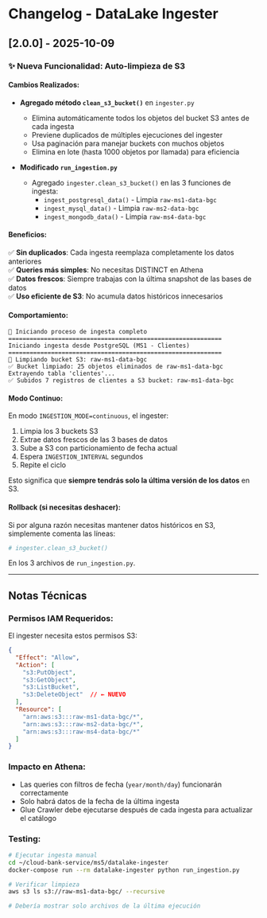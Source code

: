 # Changelog - DataLake Ingester

## [2.0.0] - 2025-10-09

### ✨ Nueva Funcionalidad: Auto-limpieza de S3

#### Cambios Realizados:
- **Agregado método `clean_s3_bucket()`** en `ingester.py`
  - Elimina automáticamente todos los objetos del bucket S3 antes de cada ingesta
  - Previene duplicados de múltiples ejecuciones del ingester
  - Usa paginación para manejar buckets con muchos objetos
  - Elimina en lote (hasta 1000 objetos por llamada) para eficiencia

- **Modificado `run_ingestion.py`**
  - Agregado `ingester.clean_s3_bucket()` en las 3 funciones de ingesta:
    - `ingest_postgresql_data()` - Limpia `raw-ms1-data-bgc`
    - `ingest_mysql_data()` - Limpia `raw-ms2-data-bgc`
    - `ingest_mongodb_data()` - Limpia `raw-ms4-data-bgc`

#### Beneficios:
✅ **Sin duplicados**: Cada ingesta reemplaza completamente los datos anteriores  
✅ **Queries más simples**: No necesitas DISTINCT en Athena  
✅ **Datos frescos**: Siempre trabajas con la última snapshot de las bases de datos  
✅ **Uso eficiente de S3**: No acumula datos históricos innecesarios  

#### Comportamiento:
```
🚀 Iniciando proceso de ingesta completo
============================================================
Iniciando ingesta desde PostgreSQL (MS1 - Clientes)
============================================================
🧹 Limpiando bucket S3: raw-ms1-data-bgc
✅ Bucket limpiado: 25 objetos eliminados de raw-ms1-data-bgc
Extrayendo tabla 'clientes'...
✅ Subidos 7 registros de clientes a S3 bucket: raw-ms1-data-bgc
```

#### Modo Continuo:
En modo `INGESTION_MODE=continuous`, el ingester:
1. Limpia los 3 buckets S3
2. Extrae datos frescos de las 3 bases de datos
3. Sube a S3 con particionamiento de fecha actual
4. Espera `INGESTION_INTERVAL` segundos
5. Repite el ciclo

Esto significa que **siempre tendrás solo la última versión de los datos** en S3.

#### Rollback (si necesitas deshacer):
Si por alguna razón necesitas mantener datos históricos en S3, simplemente comenta las líneas:
```python
# ingester.clean_s3_bucket()
```

En los 3 archivos de `run_ingestion.py`.

---

## Notas Técnicas

### Permisos IAM Requeridos:
El ingester necesita estos permisos S3:
```json
{
  "Effect": "Allow",
  "Action": [
    "s3:PutObject",
    "s3:GetObject",
    "s3:ListBucket",
    "s3:DeleteObject"  // ← NUEVO
  ],
  "Resource": [
    "arn:aws:s3:::raw-ms1-data-bgc/*",
    "arn:aws:s3:::raw-ms2-data-bgc/*",
    "arn:aws:s3:::raw-ms4-data-bgc/*"
  ]
}
```

### Impacto en Athena:
- Las queries con filtros de fecha (`year/month/day`) funcionarán correctamente
- Solo habrá datos de la fecha de la última ingesta
- Glue Crawler debe ejecutarse después de cada ingesta para actualizar el catálogo

### Testing:
```bash
# Ejecutar ingesta manual
cd ~/cloud-bank-service/ms5/datalake-ingester
docker-compose run --rm datalake-ingester python run_ingestion.py

# Verificar limpieza
aws s3 ls s3://raw-ms1-data-bgc/ --recursive

# Debería mostrar solo archivos de la última ejecución
```
